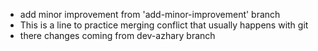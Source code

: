 - add minor improvement from 'add-minor-improvement' branch
- This is a line to practice merging conflict that usually happens with git
- there changes coming from dev-azhary branch